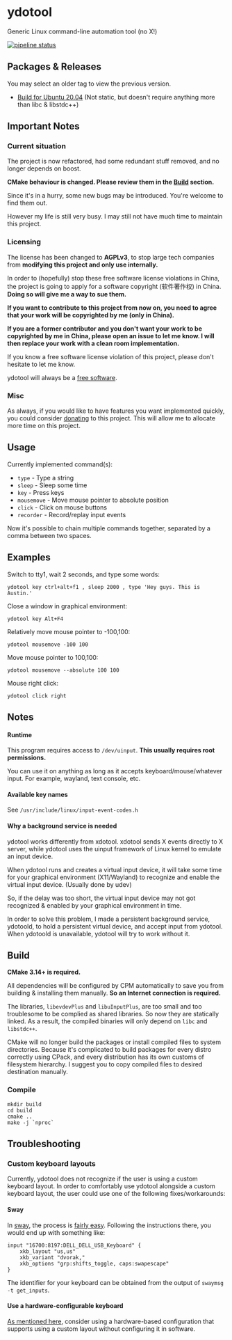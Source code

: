 # ydotool
Generic Linux command-line automation tool (no X!)

[![pipeline status](https://gitlab.com/ReimuNotMoe/ydotool/badges/master/pipeline.svg)](https://gitlab.com/ReimuNotMoe/ydotool/pipelines)

## Packages & Releases
You may select an older tag to view the previous version.

- [Build for Ubuntu 20.04](https://gitlab.com/ReimuNotMoe/ydotool/-/jobs/artifacts/master/browse/build?job=build:ubuntu:20.04) (Not static, but doesn't require anything more than libc & libstdc++)

## Important Notes
### Current situation
The project is now refactored, had some redundant stuff removed, and no longer depends on boost.

**CMake behaviour is changed. Please review them in the [Build](#build) section.**

Since it's in a hurry, some new bugs may be introduced. You're welcome to find them out.
 
However my life is still very busy. I may still not have much time to maintain this project.

### Licensing
The license has been changed to **AGPLv3**, to stop large tech companies from **modifying this project and only use internally.** 

In order to (hopefully) stop these free software license violations in China, the project is going to apply for a software copyright (软件著作权) in China. **Doing so will give me a way to sue them.**

**If you want to contribute to this project from now on, you need to agree that your work will be copyrighted by me (only in China).**

**If you are a former contributor and you don't want your work to be copyrighted by me in China, please open an issue to let me know. I will then replace your work with a clean room implementation.**

If you know a free software license violation of this project, please don't hesitate to let me know.

ydotool will always be a [free software](https://www.gnu.org/philosophy/free-sw.en.html).

### Misc
As always, if you would like to have features you want implemented quickly, you could consider [donating](https://www.patreon.com/classicoldsong) to this project. This will allow me to allocate more time on this project.

## Usage
Currently implemented command(s):
- `type` - Type a string
- `sleep` - Sleep some time
- `key` - Press keys
- `mousemove` - Move mouse pointer to absolute position
- `click` - Click on mouse buttons
- `recorder` - Record/replay input events

Now it's possible to chain multiple commands together, separated by a comma between two spaces.

## Examples
Switch to tty1, wait 2 seconds, and type some words:

    ydotool key ctrl+alt+f1 , sleep 2000 , type 'Hey guys. This is Austin.'

Close a window in graphical environment:

    ydotool key Alt+F4

Relatively move mouse pointer to -100,100:

    ydotool mousemove -100 100

Move mouse pointer to 100,100:

    ydotool mousemove --absolute 100 100

Mouse right click:

    ydotool click right
    
## Notes
#### Runtime
This program requires access to `/dev/uinput`. **This usually requires root permissions.**

You can use it on anything as long as it accepts keyboard/mouse/whatever input. For example, wayland, text console, etc.

#### Available key names
See `/usr/include/linux/input-event-codes.h`

#### Why a background service is needed
ydotool works differently from xdotool. xdotool sends X events directly to X server, while ydotool uses the uinput framework of Linux kernel to emulate an input device.

When ydotool runs and creates a virtual input device, it will take some time for your graphical environment (X11/Wayland) to recognize and enable the virtual input device. (Usually done by udev)

So, if the delay was too short, the virtual input device may not got recognized & enabled by your graphical environment in time.

In order to solve this problem, I made a persistent background service, ydotoold, to hold a persistent virtual device, and accept input from ydotool. When ydotoold is unavailable, ydotool will try to work without it.

## Build
**CMake 3.14+ is required.**

All dependencies will be configured by CPM automatically to save you from building & installing them manually. **So an Internet connection is required.**

The libraries, `libevdevPlus` and `libuInputPlus`, are too small and too troublesome to be complied as shared libraries. So now they are statically linked. As a result, the compiled binaries will only depend on `libc` and `libstdc++`.

CMake will no longer build the packages or install compiled files to system directories. Because it's complicated to build packages for every distro correctly using CPack, and every distribution has its own customs of filesystem hierarchy. I suggest you to copy compiled files to desired destination manually.


### Compile

    mkdir build
    cd build
    cmake ..
    make -j `nproc`


## Troubleshooting
### Custom keyboard layouts
Currently, ydotool does not recognize if the user is using a custom keyboard layout. In order to comfortably use ydotool alongside a custom keyboard layout, the user could use one of the following fixes/workarounds:

#### Sway
In [sway](https://github.com/swaywm/sway), the process is [fairly easy](https://github.com/swaywm/sway/wiki#keyboard-layout). Following the instructions there, you would end up with something like:
```
input "16700:8197:DELL_DELL_USB_Keyboard" {
	xkb_layout "us,us"
	xkb_variant "dvorak,"
	xkb_options "grp:shifts_toggle, caps:swapescape"
}
```
The identifier for your keyboard can be obtained from the output of `swaymsg -t get_inputs`.

#### Use a hardware-configurable keyboard
[As mentioned here](https://github.com/ReimuNotMoe/ydotool/issues/43#issuecomment-605921288), consider using a hardware-based configuration that supports using a custom layout without configuring it in software.
